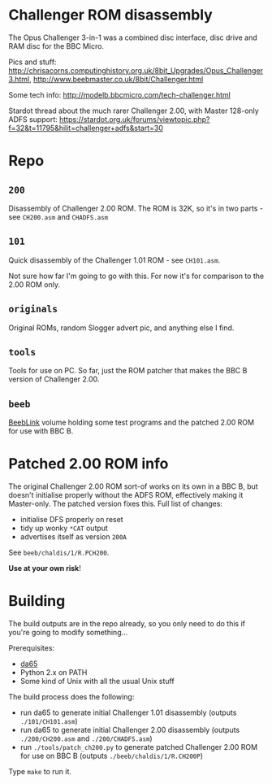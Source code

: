 # Challenger ROM disassembly

The Opus Challenger 3-in-1 was a combined disc interface, disc drive
and RAM disc for the BBC Micro.

Pics and stuff: http://chrisacorns.computinghistory.org.uk/8bit_Upgrades/Opus_Challenger3.html, http://www.beebmaster.co.uk/8bit/Challenger.html

Some tech info: http://modelb.bbcmicro.com/tech-challenger.html

Stardot thread about the much rarer Challenger 2.00, with Master
128-only ADFS support:
https://stardot.org.uk/forums/viewtopic.php?f=32&t=11795&hilit=challenger+adfs&start=30

# Repo

## `200`

Disassembly of Challenger 2.00 ROM. The ROM is 32K, so it's in two
parts - see `CH200.asm` and `CHADFS.asm`

## `101`

Quick disassembly of the Challenger 1.01 ROM - see `CH101.asm`.

Not sure how far I'm going to go with this. For now it's for
comparison to the 2.00 ROM only.

## `originals`

Original ROMs, random Slogger advert pic, and anything else I find.

## `tools`

Tools for use on PC. So far, just the ROM patcher that makes the BBC B
version of Challenger 2.00.

## `beeb`

[BeebLink](https://github.com/tom-seddon/beeblink) volume holding some
test programs and the patched 2.00 ROM for use with BBC B.

# Patched 2.00 ROM info

The original Challenger 2.00 ROM sort-of works on its own in a BBC B,
but doesn't initialise properly without the ADFS ROM, effectively
making it Master-only. The patched version fixes this. Full list of
changes:

* initialise DFS properly on reset
* tidy up wonky `*CAT` output
* advertises itself as version `200A`

See `beeb/chaldis/1/R.PCH200`.

**Use at your own risk**!

# Building

The build outputs are in the repo already, so you only need to do this
if you're going to modify something...

Prerequisites:

* [da65](https://cc65.github.io/doc/da65.html)
* Python 2.x on PATH
* Some kind of Unix with all the usual Unix stuff

The build process does the following:

* run da65 to generate initial Challenger 1.01 disassembly (outputs `./101/CH101.asm`)
* run da65 to generate initial Challenger 2.00 disassembly (outputs `./200/CH200.asm` and `./200/CHADFS.asm`)
* run `./tools/patch_ch200.py` to generate patched Challenger 2.00 ROM for use on BBC B (outputs `./beeb/chaldis/1/R.CH200P`)

Type `make` to run it.

